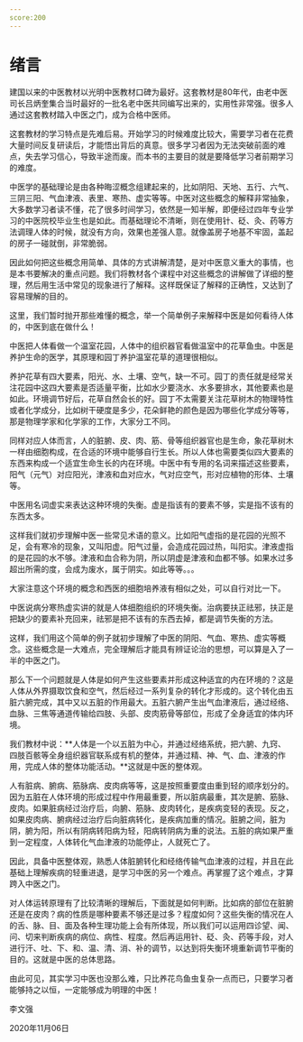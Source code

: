 ```yaml
---
score:200
---
```






# 绪言

建国以来的中医教材以光明中医教材口碑为最好。这套教材是80年代，由老中医司长吕炳奎集合当时最好的一批名老中医共同编写出来的，实用性非常强。很多人通过这套教材踏入中医之门，成为合格中医师。 

这套教材的学习特点是先难后易。开始学习的时候难度比较大，需要学习者在花费大量时间反复研读后，才能悟出背后的真意。很多学习者因为无法突破前面的难点，失去学习信心，导致半途而废。而本书的主要目的就是要降低学习者前期学习的难度。

中医学的基础理论是由各种晦涩概念组建起来的，比如阴阳、天地、五行、六气、三阴三阳、气血津液、表里、寒热、虚实等等。中医对这些概念的解释非常抽象，大多数学习者读不懂，花了很多时间学习，依然是一知半解，即便经过四年专业学习的中医院校毕业生也是如此。而基础理论不清晰，则在使用针、砭、灸、药等方法调理人体的时候，就没有方向，效果也差强人意。就像盖房子地基不牢固，盖起的房子一碰就倒，非常脆弱。

因此如何把这些概念用简单、具体的方式讲解清楚，是对中医意义重大的事情，也是本书要解决的重点问题。我们将教材各个课程中对这些概念的讲解做了详细的整理，然后用生活中常见的现象进行了解释。这样既保证了解释的正确性，又达到了容易理解的目的。

这里，我们暂时抛开那些难懂的概念，举一个简单例子来解释中医是如何看待人体的，中医到底在做什么！

中医把人体看做一个温室花园，人体中的组织器官看做温室中的花草鱼虫。中医是养护生命的医学，其原理和园丁养护温室花草的道理很相似。

养护花草有四大要素，阳光、水、土壤、空气，缺一不可。园丁的责任就是经常关注花园中这四大要素是否适量平衡，比如水少要浇水、水多要排水，其他要素也是如此。环境调节好后，花草自然会长的好。园丁不太需要关注花草树木的物理特性或者化学成分，比如树干硬度是多少，花朵鲜艳的颜色是因为哪些化学成分等等，那是物理学家和化学家的工作，大家分工不同。

同样对应人体而言，人的脏腑、皮、肉、筋、骨等组织器官也是生命，象花草树木一样由细胞构成，在合适的环境中能够自行生长。所以人体也需要类似四大要素的东西来构成一个适宜生命生长的内在环境。中医中有专用的名词来描述这些要素，阳气（元气）对应阳光，津液和血对应水，气对应空气，形对应植物的形体、土壤等。

中医用名词虚实来表达这种环境的失衡。虚是指该有的要素不够，实是指不该有的东西太多。

这样我们就初步理解中医一些常见术语的意义。比如阳气虚指的是花园的光照不足，会有寒冷的现象，又叫阳虚。阳气过量，会造成花园过热，叫阳实。津液虚指的是花园的水不够。津液和血合称为阴，所以阴虚是津液和血都不够。如果水过多超出所需的度，会成为废水，属于阴实。如此等等。。。

大家注意这个环境的概念和西医的细胞培养液有相似之处，可以自行对比一下。

中医说病分寒热虚实讲的就是人体细胞组织的环境失衡。治病要扶正祛邪，扶正是把缺少的要素补充回来，祛邪是把不该有的东西去掉，都是调节失衡的方法。

这样，我们用这个简单的例子就初步理解了中医的阴阳、气血、寒热、虚实等概念。这些概念是一大难点，完全理解后才能具有辨证论治的思想，可以算是入了一半的中医之门。

那么下一个问题就是人体是如何产生这些要素并形成这种适宜的内在环境的？这是人体从外界摄取饮食和空气，然后经过一系列复杂的转化才形成的。这个转化由五脏六腑完成，其中又以五脏的作用最大。五脏六腑产生出气血津液后，通过经络、血脉、三焦等通道传输给四肢、头部、皮肉筋骨等部位，形成了全身适宜的体内环境。

我们教材中说：**人体是一个以五脏为中心，并通过经络系统，把六腑、九窍、四肢百骸等全身组织器官联系成有机的整体，并通过精、神、气、血、津液的作用，完成人体的整体功能活动。**这就是中医的整体观。

人有脏病、腑病、筋脉病、皮肉病等等，这是按照重要度由重到轻的顺序划分的。因为五脏在人体环境的形成过程中作用最重要，所以脏病最重，其次是腑、筋脉、皮肉。如果脏病经过治疗后，向腑、筋脉、皮肉转化，是疾病变轻的表现。反之，如果皮肉病、腑病经过治疗后向脏病转化，是疾病加重的情况。脏腑之间，脏为阴，腑为阳，所以有阴病转阳病为轻，阳病转阴病为重的说法。五脏的病如果严重到一定程度，人体转化气血津液的功能停止，人就死亡了。

因此，具备中医整体观，熟悉人体脏腑转化和经络传输气血津液的过程，并且在此基础上理解疾病的轻重进退，是学习中医的另一个难点。再掌握了这个难点，才算跨入中医之门。

对人体运转原理有了比较清晰的理解后，下面就是如何判断。比如病的部位在脏腑还是在皮肉？病的性质是哪种要素不够还是过多？程度如何？这些失衡的情况在人的舌、脉、目、面及各种生理功能上会有所体现，所以我们可以运用四诊望、闻、问、切来判断疾病的病位、病性、程度。然后再运用针、砭、灸、药等手段，对人进行汗、吐、下、和、温、清、消、补的调节，以达到将失衡环境重新调节平衡的目的。这就是中医的总体思路。

由此可见，其实学习中医也没那么难，只比养花鸟鱼虫复杂一点而已，只要学习者能够持之以恒，一定能够成为明理的中医！



李文强

2020年11月06日

